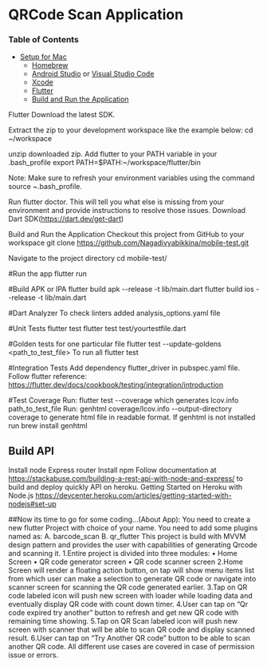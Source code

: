 # QRCode Scan Application

### Table of Contents
  - [Setup for Mac](#setup-for-mac)
    - [Homebrew](#homebrew)
    - [Android Studio](https://developer.android.com/studio) or [Visual Studio Code](https://code.visualstudio.com)
    - [Xcode](#Xcode)
    - [Flutter](https://flutter.dev/docs/get-started/install/macos)
    - [Build and Run the Application](#build-and-run-the-application)

Flutter
   Download the latest SDK.

   Extract the zip to your development workspace like the example below:
   cd ~/workspace

   unzip downloaded zip.
   Add flutter to your PATH variable in your .bash_profile
   export PATH=$PATH:~/workspace/flutter/bin

   Note: Make sure to refresh your environment variables using the command source ~\.bash_profile.

   Run flutter doctor.
   This will tell you what else is missing from your environment and provide instructions to resolve those issues.
   Download Dart SDK(https://dart.dev/get-dart)    

Build and Run the Application
   Checkout this project from GitHub to your workspace
   git clone https://github.com/Nagadivyabikkina/mobile-test.git

   Navigate to the project directory
   cd mobile-test/

   #Run the app
   flutter run

   #Build APK or IPA
   flutter build apk --release -t lib/main.dart
   flutter build ios --release -t lib/main.dart

   #Dart Analyzer
   To check linters added analysis_options.yaml file

   #Unit Tests
   flutter test
   flutter test test/yourtestfile.dart

   #Golden tests for one particular file
   flutter test --update-goldens <path_to_test_file>
   To run all
   flutter test

   #Integration Tests
   Add dependency flutter_driver in pubspec.yaml file. Follow flutter reference:
   https://flutter.dev/docs/cookbook/testing/integration/introduction

   #Test Coverage
   Run: flutter test --coverage which generates lcov.info path_to_test_file
   Run: genhtml coverage/lcov.info --output-directory coverage to generate html file in readable format.
   If genhtml is not installed run brew install genhtml

## Build API

  Install node
  Express router
  Install npm
  Follow documentation at https://stackabuse.com/building-a-rest-api-with-node-and-express/ to build and deploy quickly API on heroku.
  Getting Started on Heroku with Node.js
  https://devcenter.heroku.com/articles/getting-started-with-nodejs#set-up

##Now its time to go for some coding...(About App):
  You need to create a new flutter Project with choice of your name. You need to add some plugins named as:
  A. barcode_scan
  B. qr_flutter
  This project is build with MVVM design pattern and provides the user with capabilities of generating Qrcode and scanning it.
  1.Entire project is divided into three modules:
        •	Home Screen
        •	QR code generator screen
        •	QR code scanner screen
  2.Home Screen will render a floating action button, on tap will show menu items list from which user can make a selection to generate QR code or navigate into scanner screen for scanning the QR code generated earlier.
  3.Tap on QR code labeled icon will push new screen with loader while loading data and eventually display QR code with count down timer.
  4.User can tap on “Qr code expired try another” button to refresh and get new QR code with remaining time showing.
  5.Tap on QR Scan labeled icon will push new screen with scanner that will be able to scan QR code and display scanned result.
  6.User can tap on “Try Another QR code” button to be able to scan another QR code. All different use cases are covered in case of permission issue or errors.
